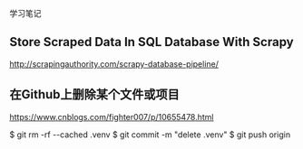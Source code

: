 学习笔记
## Store Scraped Data In SQL Database With Scrapy
http://scrapingauthority.com/scrapy-database-pipeline/
## 在Github上删除某个文件或项目
https://www.cnblogs.com/fighter007/p/10655478.html

  $ git rm -rf --cached .venv
  $ git commit -m "delete .venv"
  $ git push origin

